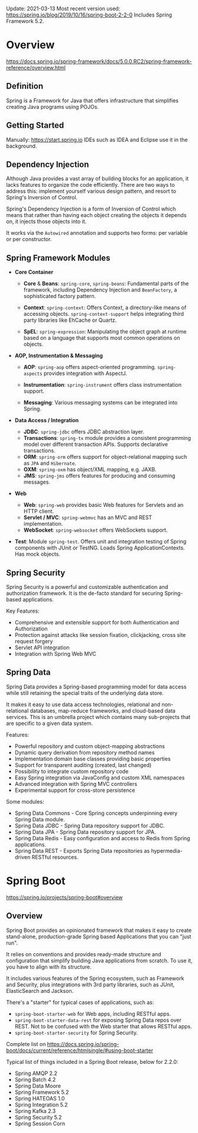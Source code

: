 
Update: 2021-03-13
Most recent version used: https://spring.io/blog/2019/10/16/spring-boot-2-2-0
Includes Spring Framework 5.2.

# Overview

https://docs.spring.io/spring-framework/docs/5.0.0.RC2/spring-framework-reference/overview.html

## Definition

Spring is a Framework for Java that offers infrastructure that simplifies creating Java programs using POJOs.

## Getting Started

Manually: https://start.spring.io
IDEs such as IDEA and Eclipse use it in the background.

## Dependency Injection

Although Java provides a vast array of building blocks for an application, it lacks features to organize the code efficiently.  There are two ways to address this: implement yourself various design pattern, and resort to Spring's Inversion of Control.

Spring's Dependency Injection is a form of Inversion of Control which means that rather than having each object creating the objects it depends on, it injects those objects into it.

It works via the `Autowired` annotation and supports two forms: per variable or per constructor.

## Spring Framework Modules

+ __Core Container__

	- **Core** & **Beans**: `spring-core`, `spring-beans`: Fundamental parts of the framework, including Dependency Injection and `BeanFactory`, a sophisticated  factory pattern.
	
	- **Context**: `spring-context`: Offers Context, a directory-like means of accessing objects.  `spring-context-support` helps integrating third party libraries like EhCache or Quartz.
	
	- **SpEL**: `spring-expression`: Manipulating the object graph at runtime based on a language that supports most common operations on objects.

+ __AOP, Instrumentation & Messaging__

	- **AOP**: `spring-aop` offers aspect-oriented programming.  `spring-aspects` provides integration with AspectJ.
	
	- **Instrumentation**: `spring-instrument` offers class instrumentation support.
	
	- **Messaging**: Various messaging systems can be integrated into Spring.

+ __Data Access / Integration__
	- **JDBC**: `spring-jdbc` offers JDBC abstraction layer.
	- **Transactions**: `spring-tx` module provides a consistent programming model over different transaction APIs.  Supports declarative transactions.
	- **ORM**: `spring-orm` offers support for object-relational mapping such as `JPA` and `Hibernate`.
	- **OXM**: `spring-oxm` has object/XML mapping, e.g. JAXB.
	- **JMS**: `spring-jms` offers features for producing and consuming messages.

+ __Web__
	- **Web**: `spring-web` provides basic Web features for Servlets and an HTTP client.
	- **Servlet / MVC**: `spring-webmvc` has an MVC and REST implementation.
	- **WebSocket**: `spring-websocket` offers WebSockets support.

- **Test**: Module `spring-test`. Offers unit and integration testing of Spring components with JUnit or TestNG.  Loads Spring ApplicationContexts.  Has mock objects.

## Spring Security

Spring Security is a powerful and customizable authentication and authorization framework. It is the de-facto standard for securing Spring-based applications.

Key Features:

- Comprehensive and extensible support for both Authentication and Authorization
- Protection against attacks like session fixation, clickjacking, cross site request forgery
- Servlet API integration
- Integration with Spring Web MVC

## Spring Data

Spring Data provides a Spring-based programming model for data access while still retaining the special traits of the underlying data store.

It makes it easy to use data access technologies, relational and non-relational databases, map-reduce frameworks, and cloud-based data services. This is an umbrella project which contains many sub-projects that are specific to a given data system.

Features:

- Powerful repository and custom object-mapping abstractions
- Dynamic query derivation from repository method names
- Implementation domain base classes providing basic properties
- Support for transparent auditing (created, last changed)
- Possibility to integrate custom repository code
- Easy Spring integration via JavaConfig and custom XML namespaces
- Advanced integration with Spring MVC controllers
- Experimental support for cross-store persistence

Some modules:

- Spring Data Commons - Core Spring concepts underpinning every Spring Data module.
- Spring Data JDBC - Spring Data repository support for JDBC.
- Spring Data JPA - Spring Data repository support for JPA.
- Spring Data Redis - Easy configuration and access to Redis from Spring applications.
- Spring Data REST - Exports Spring Data repositories as hypermedia-driven RESTful resources.



# Spring Boot

https://spring.io/projects/spring-boot#overview

## Overview

Spring Boot provides an opinionated framework that makes it easy to create stand-alone, production-grade Spring based Applications that you can "just run".

It relies on conventions and provides ready-made structure and configuration that simplify building Java applications from scratch.  To use it, you have to align with its structure.

It includes various features of the Spring ecosystem, such as Framework and Security, plus integrations with 3rd party libraries, such as JUnit, ElasticSearch and Jackson.

There's a "starter" for typical cases of applications, such as:

- `spring-boot-starter-web` for Web apps, including RESTful apps.
- `spring-boot-starter-data-rest` for exposing Spring Data repos over REST.  Not to be confused with the Web starter that allows RESTful apps.
- `spring-boot-starter-security` for Spring Security.

Complete list on https://docs.spring.io/spring-boot/docs/current/reference/htmlsingle/#using-boot-starter

Typical list of things included in a Spring Boot release, below for 2.2.0:

- Spring AMQP 2.2
- Spring Batch 4.2
- Spring Data Moore
- Spring Framework 5.2
- Spring HATEOAS 1.0
- Spring Integration 5.2
- Spring Kafka 2.3
- Spring Security 5.2
- Spring Session Corn

